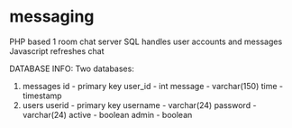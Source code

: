 # messaging
PHP based 1 room chat server
SQL handles user accounts and messages
Javascript refreshes chat

DATABASE INFO:
  Two databases:
  1. messages
    id - primary key
    user_id - int
    message - varchar(150)
    time - timestamp
  2. users
    userid - primary key
    username - varchar(24)
    password - varchar(24)
    active - boolean
    admin - boolean
